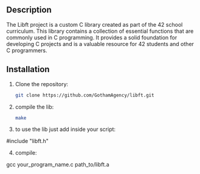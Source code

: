 ## Description

The Libft project is a custom C library created as part of the 42 school curriculum.
This library contains a collection of essential functions that are commonly used in C programming.
It provides a solid foundation for developing C projects and is a valuable resource for 42 students and other C programmers.

## Installation

1. Clone the repository:

   ```bash
   git clone https://github.com/GothamAgency/libft.git

2. compile the lib:
   
   ```bash
   make

4. to use the lib just add inside your script:

  #include "libft.h"

4. compile:
   
  gcc your_program_name.c path_to/libft.a
